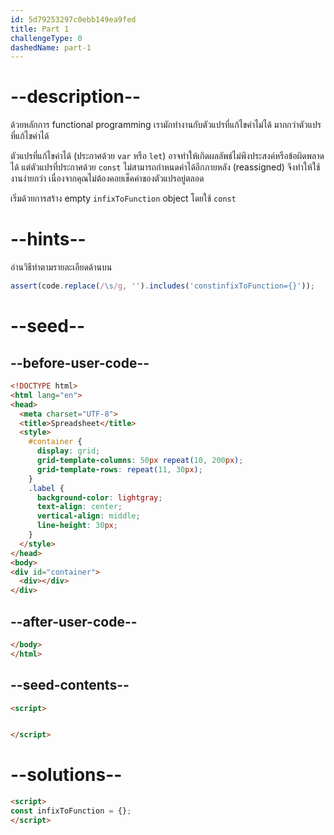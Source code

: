 ```yaml
---
id: 5d79253297c0ebb149ea9fed
title: Part 1
challengeType: 0
dashedName: part-1
---
```


# --description--

ด้วยหลักการ functional programming เรามักทำงานกับตัวแปรที่แก้ไขค่าไม่ได้ มากกว่าตัวแปรที่แก้ไขค่าได้

ตัวแปรที่แก้ไขค่าได้ (ประกาศด้วย `var` หรือ `let`) อาจทำให้เกิดผลลัพธ์ไม่พึงประสงค์หรือข้อผิดพลาดได้ แต่ตัวแปรที่ประกาศด้วย `const` ไม่สามารถกำหนดค่าได้อีกภายหลัง (reassigned) จึงทำให้ใช้งานง่ายกว่า เนื่องจากคุณไม่ต้องคอยเช็คค่าของตัวแปรอยู่ตลอด

เริ่มด้วยการสร้าง empty `infixToFunction` object โดยใช้ `const`

# --hints--

อ่านวิธีทำตามรายละเอียดด้านบน

```js
assert(code.replace(/\s/g, '').includes('constinfixToFunction={}'));
```

# --seed--

## --before-user-code--

```html
<!DOCTYPE html>
<html lang="en">
<head>
  <meta charset="UTF-8">
  <title>Spreadsheet</title>
  <style>
    #container {
      display: grid;
      grid-template-columns: 50px repeat(10, 200px);
      grid-template-rows: repeat(11, 30px);
    }
    .label {
      background-color: lightgray;
      text-align: center;
      vertical-align: middle;
      line-height: 30px;
    }
  </style>
</head>
<body>
<div id="container">
  <div></div>
</div>
```

## --after-user-code--

```html
</body>
</html>
```

## --seed-contents--

```html
<script>


</script>
```

# --solutions--

```html
<script>
const infixToFunction = {};
</script>
```
